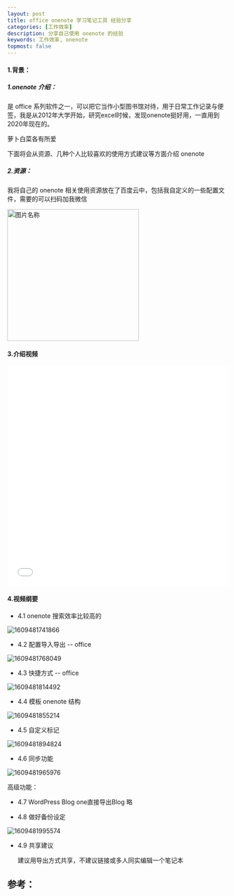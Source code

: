 ```yaml
---
layout: post
title: office onenote 学习笔记工具 经验分享
categories: [工作效率]
description: 分享自己使用 onenote 的经验
keywords: 工作效率, onenote
topmost: false
---
```




#### 1.背景：

##### 1.onenote 介绍： 

是 office 系列软件之一，可以把它当作小型图书馆对待，用于日常工作记录与便签，我是从2012年大学开始，研究excel时候，发现onenote挺好用，一直用到2020年现在的。

萝卜白菜各有所爱

下面将会从资源、几种个人比较喜欢的使用方式建议等方面介绍 onenote 

##### 2.资源：

我将自己的 onenote 相关使用资源放在了百度云中，包括我自定义的一些配置文件，需要的可以扫码加我微信

 <img src="/images/posts/2020-12-05-onenote/qrCode.jpg" width = "300" height = "300" alt="图片名称" align=center />

#### 3.介绍视频

<iframe src="//player.bilibili.com/player.html?aid=800877289&bvid=BV1Ey4y1e7sw&cid=275161353&page=1&high_quality=1" 
    scrolling="no" border="0" frameborder="no" framespacing="0" 
    allowfullscreen="true"
    width="100%" height="500"
    sandbox="allow-top-navigation allow-same-origin allow-forms allow-scripts"
    > 
</iframe>

#### 4.视频纲要

- 4.1 onenote 搜索效率比较高的

![1609481741866](/images/posts/2020-12-05-onenote/1609481741866.png)

- 4.2 配置导入导出 -- office

![1609481768049](/images/posts/2020-12-05-onenote/1609481768049.png)

- 4.3 快捷方式 -- office 

![1609481814492](/images/posts/2020-12-05-onenote/1609481814492.png)

- 4.4 模板 onenote 结构

![1609481855214](/images/posts/2020-12-05-onenote/1609481855214.png)

- 4.5 自定义标记

![1609481894824](/images/posts/2020-12-05-onenote/1609481894824.png)

- 4.6   同步功能

![1609481965976](/images/posts/2020-12-05-onenote/1609481965976.png)

 高级功能：

- 4.7 WordPress Blog one直接导出Blog 略

- 4.8 做好备份设定

![1609481995574](/images/posts/2020-12-05-onenote/1609481995574.png)

- 4.9 共享建议

  建议用导出方式共享，不建议链接或多人同实编辑一个笔记本




## 参考：

